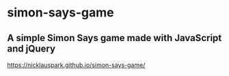 # simon-says-game

## A simple Simon Says game made with JavaScript and jQuery

https://nicklauspark.github.io/simon-says-game/
